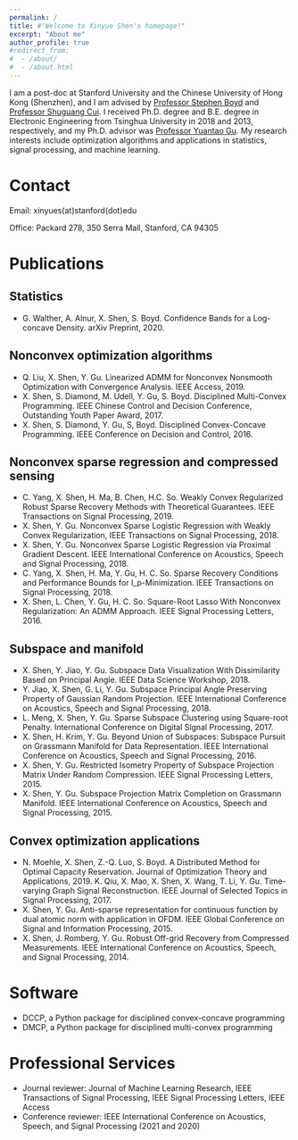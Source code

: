 ```yaml
---
permalink: /
title: #"Welcome to Xinyue Shen's homepage!"
excerpt: "About me"
author_profile: true
#redirect_from: 
#  - /about/
#  - /about.html
---
```


I am a post-doc at Stanford University and the Chinese University of Hong Kong (Shenzhen), 
and I am advised by [Professor Stephen Boyd](https://web.stanford.edu/~boyd/) and [Professor Shuguang Cui](https://scholar.google.com/citations?user=1o_qvR0AAAAJ&hl=en). 
I received Ph.D. degree and B.E. degree in Electronic Engineering from Tsinghua University in 2018 and 2013, respectively, 
and my Ph.D. advisor was [Professor Yuantao Gu](https://scholar.google.com/citations?hl=en&user=FL61g6wAAAAJ). 
My research interests include optimization algorithms and applications in statistics, signal processing, and machine learning.


Contact
======
Email: xinyues(at)stanford(dot)edu

Office: Packard 278, 350 Serra Mall, Stanford, CA 94305

Publications
======

Statistics
------
- G. Walther, A. Alnur, X. Shen, S. Boyd. Confidence Bands for a Log-concave Density. arXiv Preprint, 2020.

Nonconvex optimization algorithms
------
- Q. Liu, X. Shen, Y. Gu. Linearized ADMM for Nonconvex Nonsmooth Optimization with Convergence Analysis. IEEE Access, 2019.
- X. Shen, S. Diamond, M. Udell, Y. Gu, S. Boyd. Disciplined Multi-Convex Programming. IEEE Chinese Control and Decision Conference, Outstanding Youth Paper Award, 2017.
- X. Shen, S. Diamond, Y. Gu, S, Boyd. Disciplined Convex-Concave Programming. IEEE Conference on Decision and Control, 2016.

Nonconvex sparse regression and compressed sensing
------
- C. Yang, X. Shen, H. Ma, B. Chen, H.C. So. Weakly Convex Regularized Robust Sparse Recovery Methods with Theoretical Guarantees. IEEE Transactions on Signal Processing, 2019.
- X. Shen, Y. Gu. Nonconvex Sparse Logistic Regression with Weakly Convex Regularization, IEEE Transactions on Signal Processing, 2018.
- X. Shen, Y. Gu. Nonconvex Sparse Logistic Regression via Proximal Gradient Descent. IEEE International Conference on Acoustics, Speech and Signal Processing, 2018.
- C. Yang, X. Shen, H. Ma, Y. Gu, H. C. So. Sparse Recovery Conditions and Performance Bounds for l_p-Minimization. IEEE Transactions on Signal Processing, 2018.
- X. Shen, L. Chen, Y. Gu, H. C. So. Square-Root Lasso With Nonconvex Regularization: An ADMM Approach. IEEE Signal Processing Letters, 2016.

Subspace and manifold
------
- X. Shen, Y. Jiao, Y. Gu. Subspace Data Visualization With Dissimilarity Based on Principal Angle. IEEE Data Science Workshop, 2018.
- Y. Jiao, X. Shen, G. Li, Y. Gu. Subspace Principal Angle Preserving Property of Gaussian Random Projection. IEEE International Conference on Acoustics, Speech and Signal Processing, 2018.
- L. Meng, X. Shen, Y. Gu. Sparse Subspace Clustering using Square-root Penalty. International Conference on Digital Signal Processing, 2017.
- X. Shen, H. Krim, Y. Gu. Beyond Union of Subspaces: Subspace Pursuit on Grassmann Manifold for Data Representation. IEEE International Conference on Acoustics, Speech and Signal Processing, 2016.
- X. Shen, Y. Gu. Restricted Isometry Property of Subspace Projection Matrix Under Random Compression. IEEE Signal Processing Letters, 2015.
- X. Shen, Y. Gu. Subspace Projection Matrix Completion on Grassmann Manifold. IEEE International Conference on Acoustics, Speech and Signal Processing, 2015.

Convex optimization applications
------
- N. Moehle, X. Shen, Z.-Q. Luo, S. Boyd. A Distributed Method for Optimal Capacity Reservation. Journal of Optimization Theory and Applications, 2019.
K. Qiu, X. Mao, X. Shen, X. Wang, T. Li, Y. Gu. Time-varying Graph Signal Reconstruction. IEEE Journal of Selected Topics in Signal Processing, 2017.
- X. Shen, Y. Gu. Anti-sparse representation for continuous function by dual atomic norm with application in OFDM. IEEE Global Conference on Signal and Information Processing, 2015.
- X. Shen, J. Romberg, Y. Gu. Robust Off-grid Recovery from Compressed Measurements. IEEE International Conference on Acoustics, Speech, and Signal Processing, 2014.

Software
======
- DCCP, a Python package for disciplined convex-concave programming
- DMCP, a Python package for disciplined multi-convex programming

Professional Services
======
- Journal reviewer: Journal of Machine Learning Research, IEEE Transactions of Signal Processing, IEEE Signal Processing Letters, IEEE Access
- Conference reviewer: IEEE International Conference on Acoustics, Speech, and Signal Processing (2021 and 2020)
